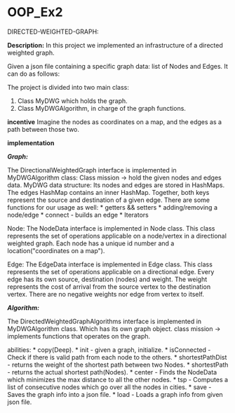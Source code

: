 # OOP_Ex2
DIRECTED-WEIGHTED-GRAPH:

****************************Description:****************************
In this project we implemented an infrastructure of a directed weighted graph.

Given a json file containing a specific graph data: list of Nodes and Edges.
It can do as follows:

The project is divided into two main class:
1. Class MyDWG which holds the graph.
2. Class MyDWGAlgorithm, in charge of the graph functions.

****************************incentive****************************
Imagine the nodes as coordinates on a map, and the edges as a path between those two.

****************************implementation****************************

***Graph:***

The DirectionalWeightedGraph interface is implemented in MyDWGAlgorithm class:
Class mission -> hold the given nodes and edges data.
MyDWG data structure:
Its nodes and edges are stored in HashMaps.
The edges HashMap contains an inner HashMap. Together, both keys represent the source and destination of a given edge.
There are some functions for our usage as well:
    * getters && setters
    * adding/removing a node/edge
    * connect - builds an edge
    * Iterators

Node:
The NodeData interface is implemented in Node class.
This class represents the set of operations applicable on a node/vertex in a directional weighted graph.
Each node has a unique id number and a location("coordinates on a map").

Edge:
The EdgeData interface is implemented in Edge class.
This class represents the set of operations applicable on a directional edge.
Every edge has its own source, destination (nodes) and weight.
The weight represents the cost of arrival from the source vertex to the destination vertex.
There are no negative weights nor edge from vertex to itself.

***Algorithm:***

The DirectedWeightedGraphAlgorithms interface is implemented in MyDWGAlgorithm class.
Which has its own graph object.
class mission -> implements functions that operates on the graph.

abilities:
    * copy(Deep).
    * init - given a graph, initialize.
    * isConnected -  Check if there is valid path from each node to the others.
    * shortestPathDist - returns the weight of the shortest path between two Nodes.
    * shortestPath - returns the actual shortest path(Nodes).
    * center - Finds the NodeData which minimizes the max distance to all the other nodes.
    * tsp - Computes a list of consecutive nodes which go over all the nodes in cities.
    * save - Saves the graph info into a json file.
    * load - Loads a graph info from given json file.
